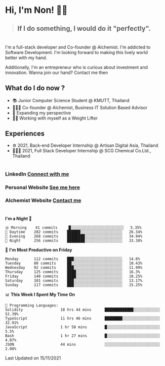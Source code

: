 # Hi, I'm Non! 🖐🏻

> ## If I do something, I would do it "perfectly".

#

I'm a full-stack developer and Co-founder @ Alchemist. I'm addicted to Software Development. I'm looking forward to making this lively world better with my hand.

Additionally, I'm an entrepreneur who is curious about investment and innovation. Wanna join our hand? Contact me then

## What do I do now ?

- 📚 Junior Computer Science Student @ KMUTT, Thailand
- 🧑🏻‍💻 Co-founder @ Alchemist, Business IT Solution Based Advisor
- 🌈 Expanding my perspective
- 🏋🏻 Working with myself as a Weight Lifter

## Experiences

- ⚙️ 2021, Back-end Developer Internship @ Artisan Digital Asia, Thailand
- 🧑🏻‍💻 2021, Full Stack Developer Internship @ SCG Chemical Co.Ltd., Thailand

#

### LinkedIn [Connect with me](https://www.linkedin.com/in/non-nontra/)

### Personal Website [See me here](https://nonnontra.com/)

### Alchemist Website [Contact me](https://alchemist-softwarehouse.co/)

#

<!--START_SECTION:waka-->
**I'm a Night 🦉** 

```text
🌞 Morning    41 commits     █░░░░░░░░░░░░░░░░░░░░░░░░   5.35% 
🌆 Daytime    202 commits    ██████░░░░░░░░░░░░░░░░░░░   26.34% 
🌃 Evening    268 commits    ████████░░░░░░░░░░░░░░░░░   34.94% 
🌙 Night      256 commits    ████████░░░░░░░░░░░░░░░░░   33.38%

```
📅 **I'm Most Productive on Friday** 

```text
Monday       112 commits    ███░░░░░░░░░░░░░░░░░░░░░░   14.6% 
Tuesday      80 commits     ██░░░░░░░░░░░░░░░░░░░░░░░   10.43% 
Wednesday    92 commits     ███░░░░░░░░░░░░░░░░░░░░░░   11.99% 
Thursday     125 commits    ████░░░░░░░░░░░░░░░░░░░░░   16.3% 
Friday       140 commits    ████░░░░░░░░░░░░░░░░░░░░░   18.25% 
Saturday     101 commits    ███░░░░░░░░░░░░░░░░░░░░░░   13.17% 
Sunday       117 commits    ███░░░░░░░░░░░░░░░░░░░░░░   15.25%

```


📊 **This Week I Spent My Time On** 

```text
💬 Programming Languages: 
Solidity                 18 hrs 44 mins      █████████████░░░░░░░░░░░░   52.39% 
TypeScript               11 hrs 46 mins      ████████░░░░░░░░░░░░░░░░░   32.91% 
JavaScript               1 hr 58 mins        █░░░░░░░░░░░░░░░░░░░░░░░░   5.5% 
Bash                     1 hr 27 mins        █░░░░░░░░░░░░░░░░░░░░░░░░   4.07% 
JSON                     44 mins             ░░░░░░░░░░░░░░░░░░░░░░░░░   2.08%

```


 Last Updated on 15/11/2021
<!--END_SECTION:waka-->
